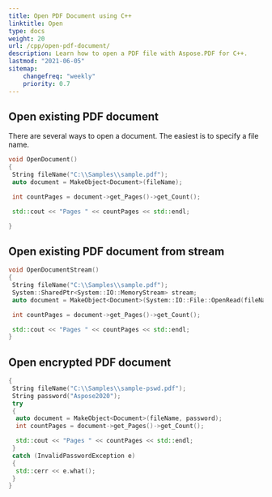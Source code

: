 ```yaml
---
title: Open PDF Document using C++
linktitle: Open
type: docs
weight: 20
url: /cpp/open-pdf-document/
description: Learn how to open a PDF file with Aspose.PDF for C++.
lastmod: "2021-06-05"
sitemap:
    changefreq: "weekly"
    priority: 0.7
---
```


## Open existing PDF document

There are several ways to open a document. The easiest is to specify a file name.

```cpp
void OpenDocument()
{
 String fileName("C:\\Samples\\sample.pdf");
 auto document = MakeObject<Document>(fileName);

 int countPages = document->get_Pages()->get_Count();

 std::cout << "Pages " << countPages << std::endl;

}
```

## Open existing PDF document from stream

```cpp
void OpenDocumentStream()
{
 String fileName("C:\\Samples\\sample.pdf");
 System::SharedPtr<System::IO::MemoryStream> stream;
 auto document = MakeObject<Document>(System::IO::File::OpenRead(fileName));

 int countPages = document->get_Pages()->get_Count();

 std::cout << "Pages " << countPages << std::endl;
}
```

## Open encrypted PDF document

```cpp
{
 String fileName("C:\\Samples\\sample-pswd.pdf");
 String password("Aspose2020");
 try
 {
  auto document = MakeObject<Document>(fileName, password);
  int countPages = document->get_Pages()->get_Count();

  std::cout << "Pages " << countPages << std::endl;
 }
 catch (InvalidPasswordException e)
 {
  std::cerr << e.what();
 }
}
```
